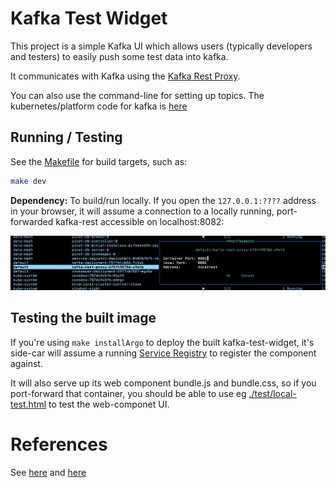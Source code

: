 # Kafka Test Widget


This project is a simple Kafka UI which allows users (typically developers and testers) to easily push some test data into kafka.

It communicates with Kafka using the [Kafka Rest Proxy](https://docs.confluent.io/platform/current/kafka-rest/api.html#topics).

You can also use the command-line for setting up topics. The kubernetes/platform code for kafka is [here](../kafka/kafka-utils.md)

## Running / Testing 
See the [Makefile](./Makefile) for build targets, such as:

```bash
make dev
```

**Dependency:**
To build/run locally. If you open the `127.0.0.1:????` address in your browser, it will assume a connection to a locally running, port-forwarded kafka-rest accessible on localhost:8082:

![Kafka Rest](kafka-rest-port-forward.png)

## Testing the built image

If you're using `make installArgo` to deploy the built kafka-test-widget, it's side-car will assume a running [Service Registry](https://github.com/kindservices/datamesh-service-registry) to register the component against.

It will also serve up its web component bundle.js and bundle.css, so if you port-forward that container, you should be able to use eg [./test/local-test.html](./test/local-test.html) to test the web-componet UI.



# References
See [here](https://www.colorglare.com/svelte-components-as-web-components-b400d1253504)
and [here](https://medium.com/javascript-by-doing/how-to-create-a-web-component-in-svelte-5963356ec978)